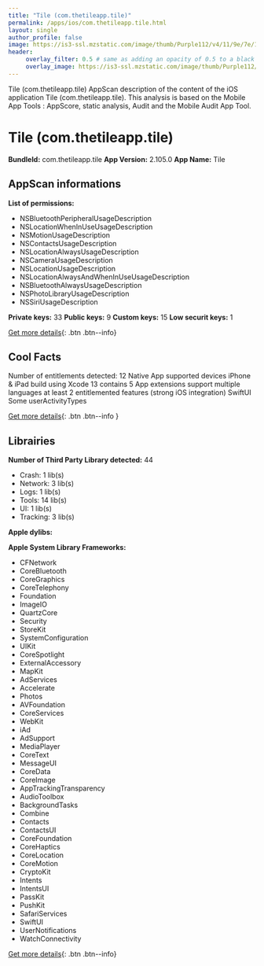 ```yaml
---
title: "Tile (com.thetileapp.tile)"
permalink: /apps/ios/com.thetileapp.tile.html
layout: single
author_profile: false
image: https://is3-ssl.mzstatic.com/image/thumb/Purple112/v4/11/9e/7e/119e7ee3-a231-404e-989c-d7fa52a318f4/AppIcon-0-1x_U007emarketing-0-7-0-sRGB-85-220.png/512x512bb.jpg
header: 
     overlay_filter: 0.5 # same as adding an opacity of 0.5 to a black background
     overlay_image: https://is3-ssl.mzstatic.com/image/thumb/Purple112/v4/11/9e/7e/119e7ee3-a231-404e-989c-d7fa52a318f4/AppIcon-0-1x_U007emarketing-0-7-0-sRGB-85-220.png/512x512bb.jpg
---
```

Tile (com.thetileapp.tile) AppScan description of the content of the iOS application Tile (com.thetileapp.tile). This analysis is based on the Mobile App Tools : AppScore, static analysis, Audit and the Mobile Audit App Tool.

# Tile (com.thetileapp.tile)

**BundleId:** com.thetileapp.tile
**App Version:** 2.105.0
**App Name:** Tile


## AppScan informations 

**List of permissions:** 
- NSBluetoothPeripheralUsageDescription
- NSLocationWhenInUseUsageDescription
- NSMotionUsageDescription
- NSContactsUsageDescription
- NSLocationAlwaysUsageDescription
- NSCameraUsageDescription
- NSLocationUsageDescription
- NSLocationAlwaysAndWhenInUseUsageDescription
- NSBluetoothAlwaysUsageDescription
- NSPhotoLibraryUsageDescription
- NSSiriUsageDescription
  
  
**Private keys:** 33
**Public keys:** 9
**Custom keys:** 15
**Low securit keys:** 1
  
[Get more details](/pricing.html){: .btn .btn--info}

## Cool Facts

Number of entitlements detected: 12
Native App
supported devices iPhone & iPad
build using Xcode 13
contains 5 App extensions
support multiple languages
at least 2 entitlemented features (strong iOS integration)
SwiftUI
Some userActivityTypes
  
[Get more details](/pricing.html){: .btn .btn--info }

## Librairies 
**Number of Third Party Library detected:** 44
- Crash: 1 lib(s)
- Network: 3 lib(s)
- Logs: 1 lib(s)
- Tools: 14 lib(s)
- UI: 1 lib(s)
- Tracking: 3 lib(s)


**Apple dylibs:**


**Apple System Library Frameworks:**
- CFNetwork
- CoreBluetooth
- CoreGraphics
- CoreTelephony
- Foundation
- ImageIO
- QuartzCore
- Security
- StoreKit
- SystemConfiguration
- UIKit
- CoreSpotlight
- ExternalAccessory
- MapKit
- AdServices
- Accelerate
- Photos
- AVFoundation
- CoreServices
- WebKit
- iAd
- AdSupport
- MediaPlayer
- CoreText
- MessageUI
- CoreData
- CoreImage
- AppTrackingTransparency
- AudioToolbox
- BackgroundTasks
- Combine
- Contacts
- ContactsUI
- CoreFoundation
- CoreHaptics
- CoreLocation
- CoreMotion
- CryptoKit
- Intents
- IntentsUI
- PassKit
- PushKit
- SafariServices
- SwiftUI
- UserNotifications
- WatchConnectivity


  
[Get more details](/pricing.html){: .btn .btn--info}

